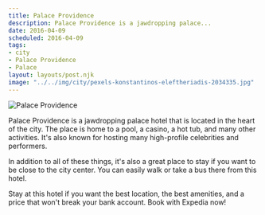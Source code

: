 ```yaml
---
title: Palace Providence
description: Palace Providence is a jawdropping palace...
date: 2016-04-09
scheduled: 2016-04-09
tags:
- city
- Palace Providence
- Palace
layout: layouts/post.njk
image: "../../img/city/pexels-konstantinos-eleftheriadis-2034335.jpg"
---
```


![Palace Providence](../../img/city/pexels-konstantinos-eleftheriadis-2034335.jpg)

Palace Providence is a jawdropping palace hotel that is located in the heart of the city. The place is home to a pool, a casino, a hot tub, and many other activities. It's also known for hosting many high-profile celebrities and performers.

In addition to all of these things, it's also a great place to stay if you want to be close to the city center. You can easily walk or take a bus there from this hotel.

Stay at this hotel if you want the best location, the best amenities, and a price that won't break your bank account. Book with Expedia now!